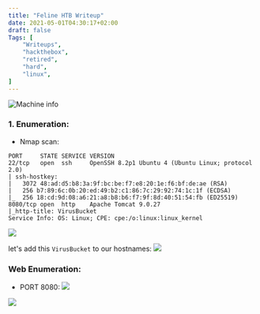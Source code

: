 ```yaml
---
title: "Feline HTB Writeup"
date: 2021-05-01T04:30:17+02:00
draft: false
Tags: [
    "Writeups",
    "hackthebox",
    "retired",
    "hard",
    "linux",
]
---
```

![Machine info](/images/feline/1.png)

### 1. Enumeration:
* Nmap scan:
```text
PORT     STATE SERVICE VERSION
22/tcp   open  ssh     OpenSSH 8.2p1 Ubuntu 4 (Ubuntu Linux; protocol 2.0)
| ssh-hostkey: 
|   3072 48:ad:d5:b8:3a:9f:bc:be:f7:e8:20:1e:f6:bf:de:ae (RSA)
|   256 b7:89:6c:0b:20:ed:49:b2:c1:86:7c:29:92:74:1c:1f (ECDSA)
|_  256 18:cd:9d:08:a6:21:a8:b8:b6:f7:9f:8d:40:51:54:fb (ED25519)
8080/tcp open  http    Apache Tomcat 9.0.27
|_http-title: VirusBucket
Service Info: OS: Linux; CPE: cpe:/o:linux:linux_kernel
```
![](/images/feline/2.png)

let's add this ``VirusBucket`` to our hostnames:
![](/images/feline/3.png)

### Web Enumeration:

* PORT 8080:
![](/images/feline/4.png)

![](/images/feline/5.png)







